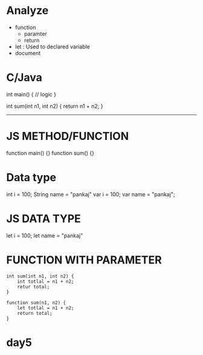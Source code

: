 # Analyze

- function
  - paramter
  - return
- let : Used to declared variable
- document

# C/Java

int main() {
// logic
}

int sum(int n1, int n2) {
return n1 + n2;
}

---

# JS METHOD/FUNCTION

function main() {}
function sum() {}

# Data type

int i = 100;
String name = "pankaj"
var i = 100;
var name = "pankaj";

# JS DATA TYPE

let i = 100;
let name = "pankaj"

# FUNCTION WITH PARAMETER

```
int sum(int n1, int n2) {
    int totlal = n1 + n2;
    retur total;
}
```

```
function sum(n1, n2) {
    let totlal = n1 + n2;
    return total;
}
```
# day5
